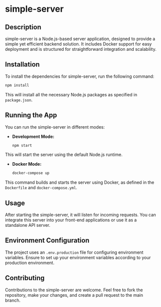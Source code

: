 # simple-server

## Description

simple-server is a Node.js-based server application, designed to provide a simple yet 
efficient backend solution. It includes Docker support for easy deployment and is 
structured for straightforward integration and scalability.

## Installation

To install the dependencies for simple-server, run the following command:

```bash
npm install
```

This will install all the necessary Node.js packages as specified in `package.json`.

## Running the App

You can run the simple-server in different modes:

- **Development Mode:**
  ```bash
  npm start
  ```
This will start the server using the default Node.js runtime.

- **Docker Mode:**
  ```bash
  docker-compose up
  ```
This command builds and starts the server using Docker, as defined in the `Dockerfile` 
and `docker-compose.yml`.

## Usage

After starting the simple-server, it will listen for incoming requests. You can integrate
this server into your front-end applications or use it as a standalone API server.

## Environment Configuration

The project uses an `.env.production` file for configuring environment variables. Ensure
to set up your environment variables according to your production environment.

## Contributing

Contributions to the simple-server are welcome. Feel free to fork the repository, make 
your changes, and create a pull request to the main branch.